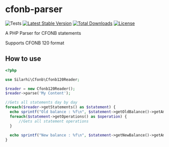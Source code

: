 # cfonb-parser
![Tests](https://github.com/silarhi/cfonb-parser/workflows/Tests/badge.svg)
[![Latest Stable Version](https://poser.pugx.org/silarhi/cfonb-parser/v/stable)](https://packagist.org/packages/silarhi/cfonb-parser)
[![Total Downloads](https://poser.pugx.org/silarhi/cfonb-parser/downloads)](https://packagist.org/packages/silarhi/cfonb-parser)
[![License](https://poser.pugx.org/silarhi/cfonb-parser/license)](https://packagist.org/packages/silarhi/cfonb-parser)

A PHP Parser for CFONB statements

Supports CFONB 120 format

## How to use
```php
<?php

use Silarhi\Cfonb\Cfonb120Reader;

$reader = new Cfonb120Reader();
$reader->parse('My Content');

//Gets all statements day by day
foreach($reader->getStatements() as $statement) {
  echo sprintf("Old balance : %f\n", $statement->getOldBalance()->getAmount());
  foreach($statement->getOperations() as $operation) {
      //Gets all statement operations
  }
  
  echo sprintf("New balance : %f\n", $statement->getNewBalance()->getAmount());
}
```
